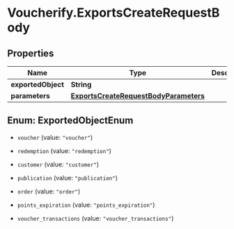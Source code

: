 # Voucherify.ExportsCreateRequestBody

## Properties

Name | Type | Description | Notes
------------ | ------------- | ------------- | -------------
**exportedObject** | **String** |  | [optional] 
**parameters** | [**ExportsCreateRequestBodyParameters**](ExportsCreateRequestBodyParameters.md) |  | [optional] 



## Enum: ExportedObjectEnum


* `voucher` (value: `"voucher"`)

* `redemption` (value: `"redemption"`)

* `customer` (value: `"customer"`)

* `publication` (value: `"publication"`)

* `order` (value: `"order"`)

* `points_expiration` (value: `"points_expiration"`)

* `voucher_transactions` (value: `"voucher_transactions"`)




